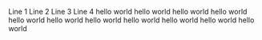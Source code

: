 Line 1
Line 2
Line 3
Line 4
hello world
hello world
hello world
hello world
hello world
hello world
hello world
hello world
hello world
hello world
hello world
